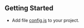 ## Getting Started

* Add file <a href="https://raw.githubusercontent.com/piriya-online/www/43f47a18026058fe83604092947ab5374d2d7fd3/config.js" target="_blank">config.js</a> to your project.
